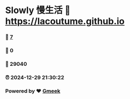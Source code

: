 # Slowly 慢生活 :link: https://lacoutume.github.io 
### :page_facing_up: [7](https://lacoutume.github.io/tag.html) 
### :speech_balloon: 0 
### :hibiscus: 29040 
### :alarm_clock: 2024-12-29 21:30:22 
### Powered by :heart: [Gmeek](https://github.com/Meekdai/Gmeek)
